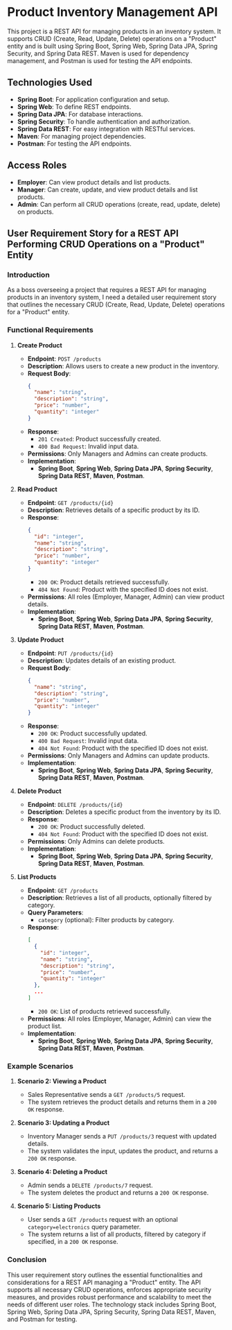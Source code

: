 # Product Inventory Management API

This project is a REST API for managing products in an inventory system. It supports CRUD (Create, Read, Update, Delete) operations on a "Product" entity and is built using Spring Boot, Spring Web, Spring Data JPA, Spring Security, and Spring Data REST. Maven is used for dependency management, and Postman is used for testing the API endpoints.

## Technologies Used

- **Spring Boot**: For application configuration and setup.
- **Spring Web**: To define REST endpoints.
- **Spring Data JPA**: For database interactions.
- **Spring Security**: To handle authentication and authorization.
- **Spring Data REST**: For easy integration with RESTful services.
- **Maven**: For managing project dependencies.
- **Postman**: For testing the API endpoints.

## Access Roles

- **Employer**: Can view product details and list products.
- **Manager**: Can create, update, and view product details and list products.
- **Admin**: Can perform all CRUD operations (create, read, update, delete) on products.

## User Requirement Story for a REST API Performing CRUD Operations on a "Product" Entity

### Introduction
As a boss overseeing a project that requires a REST API for managing products in an inventory system, I need a detailed user requirement story that outlines the necessary CRUD (Create, Read, Update, Delete) operations for a "Product" entity.

### Functional Requirements

1. **Create Product**
   - **Endpoint**: `POST /products`
   - **Description**: Allows users to create a new product in the inventory.
   - **Request Body**:
     ```json
     {
       "name": "string",
       "description": "string",
       "price": "number",
       "quantity": "integer"
     }
     ```
   - **Response**:
     - `201 Created`: Product successfully created.
     - `400 Bad Request`: Invalid input data.
   - **Permissions**: Only Managers and Admins can create products.
   - **Implementation**: 
     - **Spring Boot**, **Spring Web**, **Spring Data JPA**, **Spring Security**, **Spring Data REST**, **Maven**, **Postman**.

2. **Read Product**
   - **Endpoint**: `GET /products/{id}`
   - **Description**: Retrieves details of a specific product by its ID.
   - **Response**:
     ```json
     {
       "id": "integer",
       "name": "string",
       "description": "string",
       "price": "number",
       "quantity": "integer"
     }
     ```
     - `200 OK`: Product details retrieved successfully.
     - `404 Not Found`: Product with the specified ID does not exist.
   - **Permissions**: All roles (Employer, Manager, Admin) can view product details.
   - **Implementation**: 
     - **Spring Boot**, **Spring Web**, **Spring Data JPA**, **Spring Security**, **Spring Data REST**, **Maven**, **Postman**.

3. **Update Product**
   - **Endpoint**: `PUT /products/{id}`
   - **Description**: Updates details of an existing product.
   - **Request Body**:
     ```json
     {
       "name": "string",
       "description": "string",
       "price": "number",
       "quantity": "integer"
     }
     ```
   - **Response**:
     - `200 OK`: Product successfully updated.
     - `400 Bad Request`: Invalid input data.
     - `404 Not Found`: Product with the specified ID does not exist.
   - **Permissions**: Only Managers and Admins can update products.
   - **Implementation**: 
     - **Spring Boot**, **Spring Web**, **Spring Data JPA**, **Spring Security**, **Spring Data REST**, **Maven**, **Postman**.

4. **Delete Product**
   - **Endpoint**: `DELETE /products/{id}`
   - **Description**: Deletes a specific product from the inventory by its ID.
   - **Response**:
     - `200 OK`: Product successfully deleted.
     - `404 Not Found`: Product with the specified ID does not exist.
   - **Permissions**: Only Admins can delete products.
   - **Implementation**: 
     - **Spring Boot**, **Spring Web**, **Spring Data JPA**, **Spring Security**, **Spring Data REST**, **Maven**, **Postman**.

5. **List Products**
   - **Endpoint**: `GET /products`
   - **Description**: Retrieves a list of all products, optionally filtered by category.
   - **Query Parameters**:
     - `category` (optional): Filter products by category.
   - **Response**:
     ```json
     [
       {
         "id": "integer",
         "name": "string",
         "description": "string",
         "price": "number",
         "quantity": "integer"
       },
       ...
     ]
     ```
     - `200 OK`: List of products retrieved successfully.
   - **Permissions**: All roles (Employer, Manager, Admin) can view the product list.
   - **Implementation**: 
     - **Spring Boot**, **Spring Web**, **Spring Data JPA**, **Spring Security**, **Spring Data REST**, **Maven**, **Postman**.

### Example Scenarios

1. **Scenario 2: Viewing a Product**
   - Sales Representative sends a `GET /products/5` request.
   - The system retrieves the product details and returns them in a `200 OK` response.

2. **Scenario 3: Updating a Product**
   - Inventory Manager sends a `PUT /products/3` request with updated details.
   - The system validates the input, updates the product, and returns a `200 OK` response.

3. **Scenario 4: Deleting a Product**
   - Admin sends a `DELETE /products/7` request.
   - The system deletes the product and returns a `200 OK` response.

4. **Scenario 5: Listing Products**
   - User sends a `GET /products` request with an optional `category=electronics` query parameter.
   - The system returns a list of all products, filtered by category if specified, in a `200 OK` response.

### Conclusion
This user requirement story outlines the essential functionalities and considerations for a REST API managing a "Product" entity. The API supports all necessary CRUD operations, enforces appropriate security measures, and provides robust performance and scalability to meet the needs of different user roles. The technology stack includes Spring Boot, Spring Web, Spring Data JPA, Spring Security, Spring Data REST, Maven, and Postman for testing.
